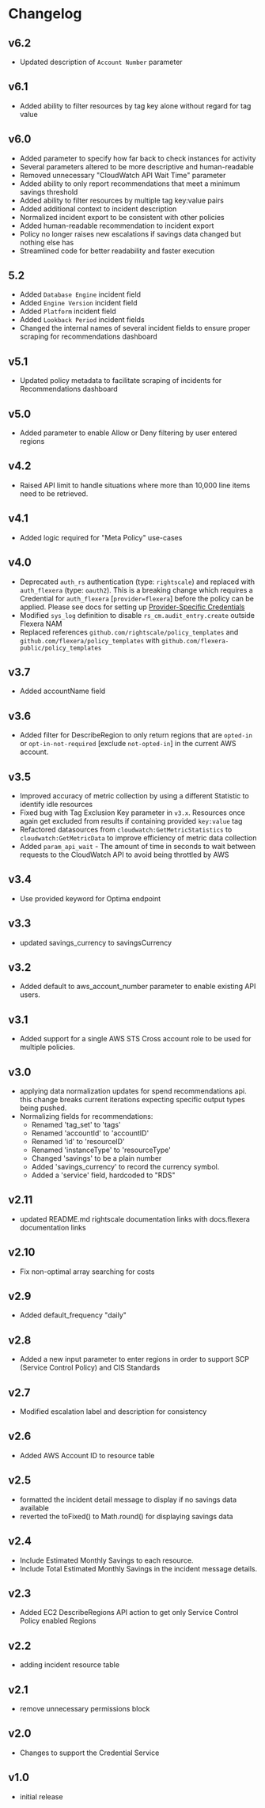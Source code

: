 # Changelog

## v6.2

- Updated description of `Account Number` parameter

## v6.1

- Added ability to filter resources by tag key alone without regard for tag value

## v6.0

- Added parameter to specify how far back to check instances for activity
- Several parameters altered to be more descriptive and human-readable
- Removed unnecessary "CloudWatch API Wait Time" parameter
- Added ability to only report recommendations that meet a minimum savings threshold
- Added ability to filter resources by multiple tag key:value pairs
- Added additional context to incident description
- Normalized incident export to be consistent with other policies
- Added human-readable recommendation to incident export
- Policy no longer raises new escalations if savings data changed but nothing else has
- Streamlined code for better readability and faster execution

## 5.2

- Added `Database Engine` incident field
- Added `Engine Version` incident field
- Added `Platform` incident field
- Added `Lookback Period` incident fields
- Changed the internal names of several incident fields to ensure proper scraping for recommendations dashboard

## v5.1

- Updated policy metadata to facilitate scraping of incidents for Recommendations dashboard

## v5.0

- Added parameter to enable Allow or Deny filtering by user entered regions

## v4.2

- Raised API limit to handle situations where more than 10,000 line items need to be retrieved.

## v4.1

- Added logic required for "Meta Policy" use-cases

## v4.0

- Deprecated `auth_rs` authentication (type: `rightscale`) and replaced with `auth_flexera` (type: `oauth2`). This is a breaking change which requires a Credential for `auth_flexera` [`provider=flexera`] before the policy can be applied. Please see docs for setting up [Provider-Specific Credentials](https://docs.flexera.com/flexera/EN/Automation/ProviderCredentials.htm)
- Modified `sys_log` definition to disable `rs_cm.audit_entry.create` outside Flexera NAM
- Replaced references `github.com/rightscale/policy_templates` and `github.com/flexera/policy_templates` with `github.com/flexera-public/policy_templates`

## v3.7

- Added accountName field

## v3.6

- Added filter for DescribeRegion to only return regions that are `opted-in` or `opt-in-not-required` [exclude `not-opted-in`] in the current AWS account.

## v3.5

- Improved accuracy of metric collection by using a different Statistic to identify idle resources
- Fixed bug with Tag Exclusion Key parameter in `v3.x`. Resources once again get excluded from results if containing provided `key:value` tag
- Refactored datasources from `cloudwatch:GetMetricStatistics` to `cloudwatch:GetMetricData` to improve efficiency of metric data collection
- Added `param_api_wait` - The amount of time in seconds to wait between requests to the CloudWatch API to avoid being throttled by AWS

## v3.4

- Use provided keyword for Optima endpoint

## v3.3

- updated savings_currency to savingsCurrency

## v3.2

- Added default to aws_account_number parameter to enable existing API users.

## v3.1

- Added support for a single AWS STS Cross account role to be used for multiple policies.

## v3.0

- applying data normalization updates for spend recommendations api. this change breaks current iterations expecting specific output types being pushed.
- Normalizing fields for recommendations:
  - Renamed 'tag_set' to 'tags'
  - Renamed 'accountId' to 'accountID'
  - Renamed 'id' to 'resourceID'
  - Renamed 'instanceType' to 'resourceType'
  - Changed 'savings' to be a plain number
  - Added 'savings_currency' to record the currency symbol.
  - Added a 'service' field, hardcoded to "RDS"

## v2.11

- updated README.md rightscale documentation links with docs.flexera documentation links

## v2.10

- Fix non-optimal array searching for costs

## v2.9

- Added default_frequency "daily"

## v2.8

- Added a new input parameter to enter regions in order to support SCP (Service Control Policy) and CIS Standards

## v2.7

- Modified escalation label and description for consistency

## v2.6

- Added AWS Account ID to resource table

## v2.5

- formatted the incident detail message to display if no savings data available
- reverted the toFixed() to Math.round() for displaying savings data

## v2.4

- Include Estimated Monthly Savings to each resource.
- Include Total Estimated Monthly Savings in the incident message details.

## v2.3

- Added EC2 DescribeRegions API action to get only Service Control Policy enabled Regions

## v2.2

- adding incident resource table

## v2.1

- remove unnecessary permissions block

## v2.0

- Changes to support the Credential Service

## v1.0

- initial release
